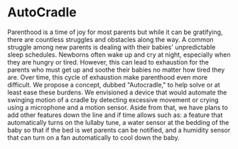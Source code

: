 # AutoCradle

Parenthood is a time of joy for most parents but while it can be gratifying, there are countless struggles and obstacles along the way. A common struggle among new parents is dealing with their babies' unpredictable sleep schedules. Newborns often wake up and cry at night, especially when they are hungry or tired. However, this can lead to exhaustion for the parents who must get up and soothe their babies no matter how tired they are. Over time, this cycle of exhaustion make parenthood even more difficult. We propose a concept, dubbed "Autocradle," to help solve or at least ease these burdens. We envisioned a device that would automate the swinging motion of a cradle by detecting excessive movement or crying using a microphone and a motion sensor. Aside from that, we have plans to add other features down the line and if time allows such as: a feature that automatically turns on the lullaby tune, a water sensor at the bedding of the baby so that if the bed is wet parents can be notified, and a humidity sensor that can turn on a fan automatically to cool down the baby.